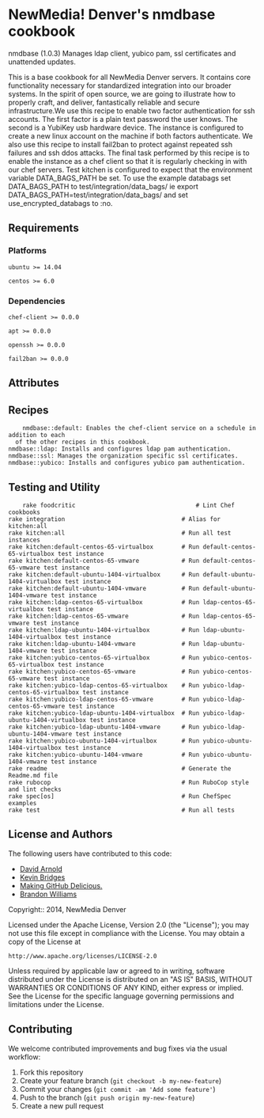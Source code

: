
NewMedia! Denver's nmdbase cookbook
=============================

nmdbase (1.0.3) Manages ldap client, yubico pam, ssl certificates and unattended updates.

This is a base cookbook for all NewMedia Denver servers. It contains core functionality necessary for standardized integration into our broader systems. In the spirit of open source, we are going to illustrate how to properly craft, and deliver, fantastically reliable and secure infrastructure.We use this recipe to enable two factor authentication for ssh accounts. The first factor is a plain text password the user knows. The second is a YubiKey usb hardware device. The instance is configured to create a new linux account on the machine if both factors authenticate. We also use this recipe to install fail2ban to protect against repeated ssh failures and ssh ddos attacks. The final task performed by this recipe is to enable the instance as a chef client so that it is regularly checking in with our chef servers. Test kitchen is configured to expect that the environment variable DATA_BAGS_PATH be set.  To use the example databags set DATA_BAGS_PATH to test/integration/data_bags/ ie export DATA_BAGS_PATH=test/integration/data_bags/ and set use_encrypted_databags to :no.

Requirements
------------

### Platforms

`ubuntu >= 14.04`

`centos >= 6.0`

### Dependencies

`chef-client >= 0.0.0`

`apt >= 0.0.0`

`openssh >= 0.0.0`

`fail2ban >= 0.0.0`


Attributes
----------

    

Recipes
-------

        nmdbase::default: Enables the chef-client service on a schedule in addition to each
      of the other recipes in this cookbook.
    nmdbase::ldap: Installs and configures ldap pam authentication.
    nmdbase::ssl: Manages the organization specific ssl certificates.
    nmdbase::yubico: Installs and configures yubico pam authentication.
    

Testing and Utility
-------

        rake foodcritic                                  # Lint Chef cookbooks
    rake integration                                 # Alias for kitchen:all
    rake kitchen:all                                 # Run all test instances
    rake kitchen:default-centos-65-virtualbox        # Run default-centos-65-virtualbox test instance
    rake kitchen:default-centos-65-vmware            # Run default-centos-65-vmware test instance
    rake kitchen:default-ubuntu-1404-virtualbox      # Run default-ubuntu-1404-virtualbox test instance
    rake kitchen:default-ubuntu-1404-vmware          # Run default-ubuntu-1404-vmware test instance
    rake kitchen:ldap-centos-65-virtualbox           # Run ldap-centos-65-virtualbox test instance
    rake kitchen:ldap-centos-65-vmware               # Run ldap-centos-65-vmware test instance
    rake kitchen:ldap-ubuntu-1404-virtualbox         # Run ldap-ubuntu-1404-virtualbox test instance
    rake kitchen:ldap-ubuntu-1404-vmware             # Run ldap-ubuntu-1404-vmware test instance
    rake kitchen:yubico-centos-65-virtualbox         # Run yubico-centos-65-virtualbox test instance
    rake kitchen:yubico-centos-65-vmware             # Run yubico-centos-65-vmware test instance
    rake kitchen:yubico-ldap-centos-65-virtualbox    # Run yubico-ldap-centos-65-virtualbox test instance
    rake kitchen:yubico-ldap-centos-65-vmware        # Run yubico-ldap-centos-65-vmware test instance
    rake kitchen:yubico-ldap-ubuntu-1404-virtualbox  # Run yubico-ldap-ubuntu-1404-virtualbox test instance
    rake kitchen:yubico-ldap-ubuntu-1404-vmware      # Run yubico-ldap-ubuntu-1404-vmware test instance
    rake kitchen:yubico-ubuntu-1404-virtualbox       # Run yubico-ubuntu-1404-virtualbox test instance
    rake kitchen:yubico-ubuntu-1404-vmware           # Run yubico-ubuntu-1404-vmware test instance
    rake readme                                      # Generate the Readme.md file
    rake rubocop                                     # Run RuboCop style and lint checks
    rake spec[os]                                    # Run ChefSpec examples
    rake test                                        # Run all tests


License and Authors
------------------

The following users have contributed to this code:
  * [David Arnold](https://github.com/DavidXArnold)
  * [Kevin Bridges](https://github.com/cyberswat)
  * [Making GitHub Delicious.](https://github.com/waffle-iron)
  * [Brandon Williams](https://github.com/bw411)



Copyright:: 2014, NewMedia Denver

Licensed under the Apache License, Version 2.0 (the "License");
you may not use this file except in compliance with the License.
You may obtain a copy of the License at

    http://www.apache.org/licenses/LICENSE-2.0

Unless required by applicable law or agreed to in writing, software
distributed under the License is distributed on an "AS IS" BASIS,
WITHOUT WARRANTIES OR CONDITIONS OF ANY KIND, either express or implied.
See the License for the specific language governing permissions and
limitations under the License.

Contributing
------------

We welcome contributed improvements and bug fixes via the usual workflow:

1. Fork this repository
2. Create your feature branch (`git checkout -b my-new-feature`)
3. Commit your changes (`git commit -am 'Add some feature'`)
4. Push to the branch (`git push origin my-new-feature`)
5. Create a new pull request
